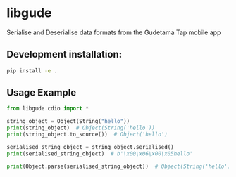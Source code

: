 # libgude

Serialise and Deserialise data formats from the Gudetama Tap mobile app

## Development installation:

```sh
pip install -e .
```

## Usage Example

```python
from libgude.cdio import *

string_object = Object(String("hello"))
print(string_object)  # Object(String('hello'))
print(string_object.to_source())  # Object('hello')

serialised_string_object = string_object.serialised()
print(serialised_string_object)  # b'\x00\x06\x00\x05hello'

print(Object.parse(serialised_string_object))  # Object(String('hello'))
```
